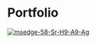 # Portfolio

<a href="https://josephstakeland.github.io/Portfolio/index.html"><img src="https://i.ibb.co/gFjP7Vw/msedge-58-Sr-H9-A9-Ag.png" alt="msedge-58-Sr-H9-A9-Ag" border="0"></a>
